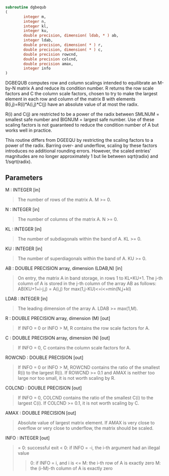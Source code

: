 ```fortran
subroutine dgbequb
(
        integer m,
        integer n,
        integer kl,
        integer ku,
        double precision, dimension( ldab, * ) ab,
        integer ldab,
        double precision, dimension( * ) r,
        double precision, dimension( * ) c,
        double precision rowcnd,
        double precision colcnd,
        double precision amax,
        integer info
)
```

DGBEQUB computes row and column scalings intended to equilibrate an
M-by-N matrix A and reduce its condition number.  R returns the row
scale factors and C the column scale factors, chosen to try to make
the largest element in each row and column of the matrix B with
elements B(i,j)=R(i)*A(i,j)*C(j) have an absolute value of at most
the radix.

R(i) and C(j) are restricted to be a power of the radix between
SMLNUM = smallest safe number and BIGNUM = largest safe number.  Use
of these scaling factors is not guaranteed to reduce the condition
number of A but works well in practice.

This routine differs from DGEEQU by restricting the scaling factors
to a power of the radix.  Barring over- and underflow, scaling by
these factors introduces no additional rounding errors.  However, the
scaled entries' magnitudes are no longer approximately 1 but lie
between sqrt(radix) and 1/sqrt(radix).

## Parameters
M : INTEGER [in]
> The number of rows of the matrix A.  M >= 0.

N : INTEGER [in]
> The number of columns of the matrix A.  N >= 0.

KL : INTEGER [in]
> The number of subdiagonals within the band of A.  KL >= 0.

KU : INTEGER [in]
> The number of superdiagonals within the band of A.  KU >= 0.

AB : DOUBLE PRECISION array, dimension (LDAB,N) [in]
> On entry, the matrix A in band storage, in rows 1 to KL+KU+1.
> The j-th column of A is stored in the j-th column of the
> array AB as follows:
> AB(KU+1+i-j,j) = A(i,j) for max(1,j-KU)<=i<=min(N,j+kl)

LDAB : INTEGER [in]
> The leading dimension of the array A.  LDAB >= max(1,M).

R : DOUBLE PRECISION array, dimension (M) [out]
> If INFO = 0 or INFO > M, R contains the row scale factors
> for A.

C : DOUBLE PRECISION array, dimension (N) [out]
> If INFO = 0,  C contains the column scale factors for A.

ROWCND : DOUBLE PRECISION [out]
> If INFO = 0 or INFO > M, ROWCND contains the ratio of the
> smallest R(i) to the largest R(i).  If ROWCND >= 0.1 and
> AMAX is neither too large nor too small, it is not worth
> scaling by R.

COLCND : DOUBLE PRECISION [out]
> If INFO = 0, COLCND contains the ratio of the smallest
> C(i) to the largest C(i).  If COLCND >= 0.1, it is not
> worth scaling by C.

AMAX : DOUBLE PRECISION [out]
> Absolute value of largest matrix element.  If AMAX is very
> close to overflow or very close to underflow, the matrix
> should be scaled.

INFO : INTEGER [out]
> = 0:  successful exit
> < 0:  if INFO = -i, the i-th argument had an illegal value
> > 0:  if INFO = i,  and i is
> <= M:  the i-th row of A is exactly zero
> >  M:  the (i-M)-th column of A is exactly zero
